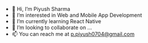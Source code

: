 - 👋 Hi, I’m Piyush Sharma
- 👀 I’m interested in Web and Mobile App Development
- 🌱 I’m currently learning React Native
- 💞️ I’m looking to collaborate on ...
- 📫 You can reach me at p.piyush0704@gmail.com

